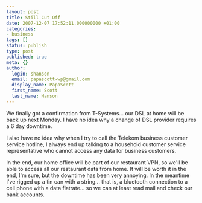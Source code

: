 ```yaml
---
layout: post
title: Still Cut Off
date: 2007-12-07 17:52:11.000000000 +01:00
categories:
- business
tags: []
status: publish
type: post
published: true
meta: {}
author:
  login: shanson
  email: papascott-wp@gmail.com
  display_name: PapaScott
  first_name: Scott
  last_name: Hanson
---
```

<p>We finally got a confirmation from T-Systems... our DSL at home will be back up next Monday. I have no idea why a change of DSL provider requires a 6 day downtime.</p>
<p>I also have no idea why when I try to call the Telekom business customer service hotline, I always end up talking to a household customer service representative who cannot access any data for business customers.</p>
<p>In the end, our home office will be part of our restaurant VPN, so we'll be able to access all our restaurant data from home. It will be worth it in the end, I'm sure, but the downtime has been very annoying. In the meantime I've rigged up a tin can with a string... that is, a bluetooth connection to a cell phone with a data flatrate... so we can at least read mail and check our bank accounts.</p>
